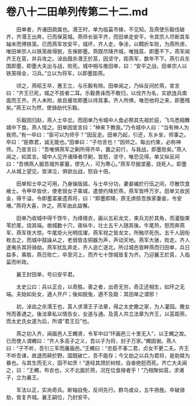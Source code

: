 # 卷八十二田单列传第二十二.md

　　田单者，齐诸田疏属也。湣王时，单为临菑市掾，不见知。及燕使乐毅伐破齐，齐湣王出奔，已而保莒城。燕师长驱平齐，而田单走安平，令其宗人尽断其车轴末而傅铁笼。已而燕军攻安平，城坏，齐人走，争涂，以轊折车败，为燕所虏，唯田单宗人以铁笼故得脱，东保即墨。燕既尽降齐城，唯独莒、即墨不下。燕军闻齐王在莒，并兵攻之。淖齿既杀湣王於莒，因坚守，距燕军，数年不下。燕引兵东围即墨，即墨大夫出与战，败死。城中相与推田单，曰：“安平之战，田单宗人以铁笼得全，习兵。”立以为将军，以即墨距燕。

　　顷之，燕昭王卒，惠王立，与乐毅有隙。田单闻之，乃纵反间於燕，宣言曰：“齐王已死，城之不拔者二耳。乐毅畏诛而不敢归，以伐齐为名，实欲连兵南面而王齐。齐人未附，故且缓攻即墨以待其事。齐人所惧，唯恐他将之来，即墨残矣。”燕王以为然，使骑劫代乐毅。

　　乐毅因归赵，燕人士卒忿。而田单乃令城中人食必祭其先祖於庭，飞鸟悉翔舞城中下食。燕人怪之。田单因宣言曰：“神来下教我。”乃令城中人曰：“当有神人为我师。”有一卒曰：“臣可以为师乎？”因反走。田单乃起，引还，东乡坐，师事之。卒曰：“臣欺君，诚无能也。”田单曰：“子勿言也！”因师之。每出约束，必称神师。乃宣言曰：“吾唯惧燕军之劓所得齐卒，置之前行，与我战，即墨败矣。”燕人闻之，如其言。城中人见齐诸降者尽劓，皆怒，坚守，唯恐见得。单又纵反间曰：“吾惧燕人掘吾城外冢墓，僇先人，可为寒心。”燕军尽掘垄墓，烧死人。即墨人从城上望见，皆涕泣，俱欲出战，怒自十倍。

　　田单知士卒之可用，乃身操版插，与士卒分功，妻妾编於行伍之间，尽散饮食飨士。令甲卒皆伏，使老弱女子乘城，遣使约降於燕，燕军皆呼万岁。田单又收民金，得千溢，令即墨富豪遗燕将，曰：“即墨即降，原无虏掠吾族家妻妾，令安堵。”燕将大喜，许之。燕军由此益懈。

　　田单乃收城中得千馀牛，为绛缯衣，画以五彩龙文，束兵刃於其角，而灌脂束苇於尾，烧其端。凿城数十穴，夜纵牛，壮士五千人随其後。牛尾热，怒而奔燕军，燕军夜大惊。牛尾炬火光明炫燿，燕军视之皆龙文，所触尽死伤。五千人因衔枚击之，而城中鼓譟从之，老弱皆击铜器为声，声动天地。燕军大骇，败走。齐人遂夷杀其将骑劫。燕军扰乱奔走，齐人追亡逐北，所过城邑皆畔燕而归田单，兵日益多，乘胜，燕日败亡，卒至河上，而齐七十馀城皆复为齐。乃迎襄王於莒，入临菑而听政。

　　襄王封田单，号曰安平君。

　　太史公曰：兵以正合，以奇胜。善之者，出奇无穷。奇正还相生，如环之无端。夫始如处女，適人开户；後如脱兔，適不及距：其田单之谓邪！

　　初，淖齿之杀湣王也，莒人求湣王子法章，得之太史嬓之家，为人灌园。嬓女怜而善遇之。後法章私以情告女，女遂与通。及莒人共立法章为齐王，以莒距燕，而太史氏女遂为后，所谓“君王后”也。

　　燕之初入齐，闻画邑人王蠋贤，令军中曰“环画邑三十里无入”，以王蠋之故。已而使人谓蠋曰：“齐人多高子之义，吾以子为将，封子万家。”蠋固谢。燕人曰：“子不听，吾引三军而屠画邑。”王蠋曰：“忠臣不事二君，贞女不更二夫。齐王不听吾谏，故退而耕於野。国既破亡，吾不能存；今又劫之以兵为君将，是助桀为暴也。与其生而无义，固不如烹！”遂经其颈於树枝，自奋绝脰而死。齐亡大夫闻之，曰：“王蠋，布衣也，义不北面於燕，况在位食禄者乎！”乃相聚如莒，求诸子，立为襄王。

　　军法以正，实尚奇兵。断轴自免，反间先行。群鸟或众，五牛扬旌。卒破骑劫，皆复齐城。襄王嗣位，乃封安平。